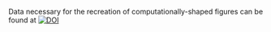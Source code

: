 Data necessary for the recreation of computationally-shaped figures can be found at [![DOI](https://zenodo.org/badge/DOI/10.5281/zenodo.8286980.svg)](https://doi.org/10.5281/zenodo.8286980)